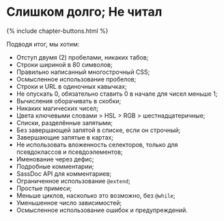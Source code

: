 
# Слишком долго; Не читал

{% include chapter-buttons.html %}

Подводя итог, мы хотим:

* Отступ двумя (2) пробелами, никаких табов;
* Строки шириной в 80 символов;
* Правильно написанный многострочный CSS;
* Осмысленное использование пробелов;
* Строки и URL в одиночных кавычках;
* Не опускать 0, обязательно ставить 0 в начале для чисел меньше 1;
* Вычисления оборачивать в скобки;
* Никаких магических чисел;
* Цвета ключевыми словами > HSL > RGB > шестнадцатеричные;
* Списки, разделённые запятыми;
* Без завершающей запятой в списке, если он строчный;
* Завершающие запятые в картах;
* Не использовать вложенность селекторов, только для псевдоклассов и псевдоэлементов;
* Именование через дефис;
* Подробные комментарии;
* SassDoc API для комментариев;
* Ограниченное использование `@extend`;
* Простые примеси;
* Меньше циклов, насколько это возможно, без `@while`;
* Уменьшенное число зависимостей;
* Осмысленное использование ошибок и предупреждений.
